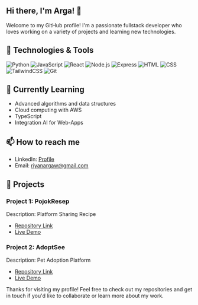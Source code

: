 
## Hi there, I'm Arga! 👋

Welcome to my GitHub profile! I'm a passionate fullstack developer who loves working on a variety of projects and learning new technologies.

## 🔧 Technologies & Tools

![Python](https://img.shields.io/badge/-Python-333333?style=flat&logo=python)
![JavaScript](https://img.shields.io/badge/-JavaScript-333333?style=flat&logo=javascript)
![React](https://img.shields.io/badge/-React-333333?style=flat&logo=react)
![Node.js](https://img.shields.io/badge/-Node.js-333333?style=flat&logo=node.js)
![Express](https://img.shields.io/badge/-Express-333333?style=flat&logo=express)
![HTML](https://img.shields.io/badge/-HTML-333333?style=flat&logo=html5)
![CSS](https://img.shields.io/badge/-CSS-333333?style=flat&logo=css3)
![TailwindCSS](https://img.shields.io/badge/-TailwindCSS-333333?style=flat&logo=tailwindcss)
![Git](https://img.shields.io/badge/-Git-333333?style=flat&logo=git)


## 🌱 Currently Learning

- Advanced algorithms and data structures
- Cloud computing with AWS
- TypeScript
- Integration AI for Web-Apps

## 📫 How to reach me

- LinkedIn: [Profile](https://www.linkedin.com/in/riyanargaw/)
- Email: riyanargaw@gmail.com

## 🚀 Projects

### Project 1: PojokResep
Description: Platform Sharing Recipe
- [Repository Link](https://github.com/Argxz/PojokResep)
- [Live Demo](https://pojok-resep.vercel.app/)

### Project 2: AdoptSee
Description: Pet Adoption Platform
- [Repository Link](https://github.com/Argxz/Adoptsee)
- [Live Demo](https://adopt-see.vercel.app/)


Thanks for visiting my profile! Feel free to check out my repositories and get in touch if you'd like to collaborate or learn more about my work.
